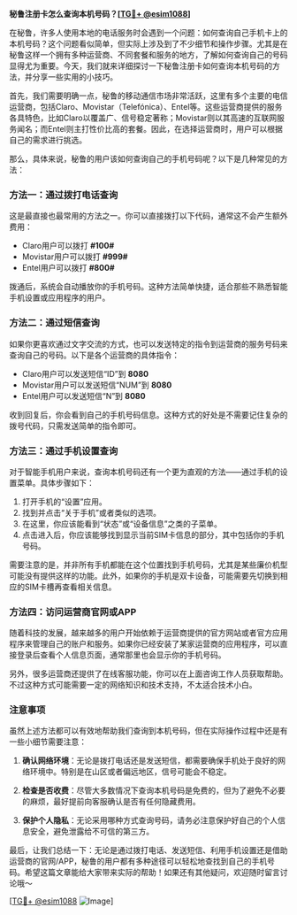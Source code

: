 **秘鲁注册卡怎么查询本机号码？[[TG💪+ @esim1088](https://t.me/s/esim1088)]**

在秘鲁，许多人使用本地的电话服务时会遇到一个问题：如何查询自己手机卡上的本机号码？这个问题看似简单，但实际上涉及到了不少细节和操作步骤。尤其是在秘鲁这样一个拥有多种运营商、不同套餐和服务的地方，了解如何查询自己的号码显得尤为重要。今天，我们就来详细探讨一下秘鲁注册卡如何查询本机号码的方法，并分享一些实用的小技巧。

首先，我们需要明确一点，秘鲁的移动通信市场非常活跃，这里有多个主要的电信运营商，包括Claro、Movistar（Telefónica）、Entel等。这些运营商提供的服务各具特色，比如Claro以覆盖广、信号稳定著称；Movistar则以其高速的互联网服务闻名；而Entel则主打性价比高的套餐。因此，在选择运营商时，用户可以根据自己的需求进行挑选。

那么，具体来说，秘鲁的用户该如何查询自己的手机号码呢？以下是几种常见的方法：

### 方法一：通过拨打电话查询

这是最直接也最常用的方法之一。你可以直接拨打以下代码，通常这不会产生额外费用：

- Claro用户可以拨打 **#100#**
- Movistar用户可以拨打 **#999#**
- Entel用户可以拨打 **#800#**

拨通后，系统会自动播放你的手机号码。这种方法简单快捷，适合那些不熟悉智能手机设置或应用程序的用户。

### 方法二：通过短信查询

如果你更喜欢通过文字交流的方式，也可以发送特定的指令到运营商的服务号码来查询自己的号码。以下是各个运营商的具体指令：

- Claro用户可以发送短信“ID”到 **8080**
- Movistar用户可以发送短信“NUM”到 **8080**
- Entel用户可以发送短信“N”到 **8080**

收到回复后，你会看到自己的手机号码信息。这种方式的好处是不需要记住复杂的拨号代码，只需发送简单的指令即可。

### 方法三：通过手机设置查询

对于智能手机用户来说，查询本机号码还有一个更为直观的方法——通过手机的设置菜单。具体步骤如下：

1. 打开手机的“设置”应用。
2. 找到并点击“关于手机”或者类似的选项。
3. 在这里，你应该能看到“状态”或“设备信息”之类的子菜单。
4. 点击进入后，你应该能够找到显示当前SIM卡信息的部分，其中包括你的手机号码。

需要注意的是，并非所有手机都能在这个位置找到手机号码，尤其是某些廉价机型可能没有提供这样的功能。此外，如果你的手机是双卡设备，可能需要先切换到相应的SIM卡槽再查看相关信息。

### 方法四：访问运营商官网或APP

随着科技的发展，越来越多的用户开始依赖于运营商提供的官方网站或者官方应用程序来管理自己的账户和服务。如果你已经安装了某家运营商的应用程序，可以直接登录后查看个人信息页面，通常那里也会显示你的手机号码。

另外，很多运营商还提供了在线客服功能，你可以在上面咨询工作人员获取帮助。不过这种方式可能需要一定的网络知识和技术支持，不太适合技术小白。

### 注意事项

虽然上述方法都可以有效地帮助我们查询到本机号码，但在实际操作过程中还是有一些小细节需要注意：

1. **确认网络环境**：无论是拨打电话还是发送短信，都需要确保手机处于良好的网络环境中。特别是在山区或者偏远地区，信号可能会不稳定。
   
2. **检查是否收费**：尽管大多数情况下查询本机号码是免费的，但为了避免不必要的麻烦，最好提前向客服确认是否有任何隐藏费用。

3. **保护个人隐私**：无论采用哪种方式查询号码，请务必注意保护好自己的个人信息安全，避免泄露给不可信的第三方。

最后，让我们总结一下：无论是通过拨打电话、发送短信、利用手机设置还是借助运营商的官网/APP，秘鲁的用户都有多种途径可以轻松地查找到自己的手机号码。希望这篇文章能给大家带来实际的帮助！如果还有其他疑问，欢迎随时留言讨论哦～

[[TG💪+ @esim1088](https://t.me/s/esim1088) ![Image](https://i.postimg.cc/4NQfJmqS/Snipaste-2025-05-13-00-14-12.png)]